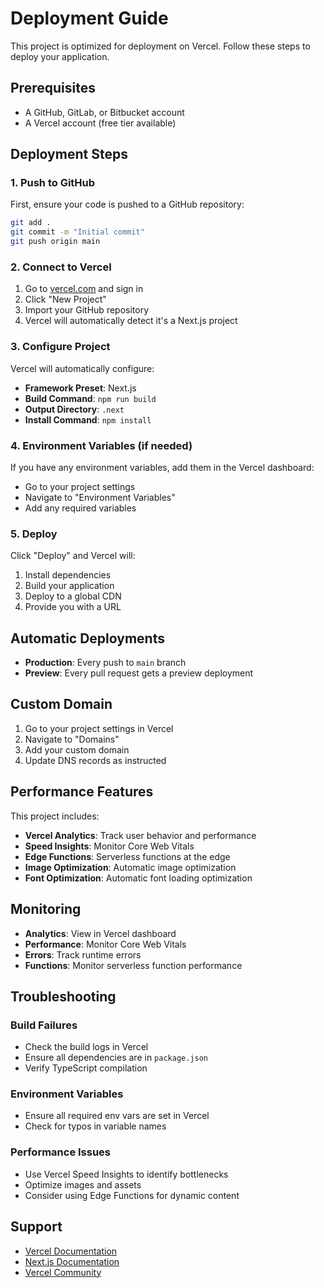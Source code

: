 # Deployment Guide

This project is optimized for deployment on Vercel. Follow these steps to deploy your application.

## Prerequisites

- A GitHub, GitLab, or Bitbucket account
- A Vercel account (free tier available)

## Deployment Steps

### 1. Push to GitHub

First, ensure your code is pushed to a GitHub repository:

```bash
git add .
git commit -m "Initial commit"
git push origin main
```

### 2. Connect to Vercel

1. Go to [vercel.com](https://vercel.com) and sign in
2. Click "New Project"
3. Import your GitHub repository
4. Vercel will automatically detect it's a Next.js project

### 3. Configure Project

Vercel will automatically configure:
- **Framework Preset**: Next.js
- **Build Command**: `npm run build`
- **Output Directory**: `.next`
- **Install Command**: `npm install`

### 4. Environment Variables (if needed)

If you have any environment variables, add them in the Vercel dashboard:
- Go to your project settings
- Navigate to "Environment Variables"
- Add any required variables

### 5. Deploy

Click "Deploy" and Vercel will:
1. Install dependencies
2. Build your application
3. Deploy to a global CDN
4. Provide you with a URL

## Automatic Deployments

- **Production**: Every push to `main` branch
- **Preview**: Every pull request gets a preview deployment

## Custom Domain

1. Go to your project settings in Vercel
2. Navigate to "Domains"
3. Add your custom domain
4. Update DNS records as instructed

## Performance Features

This project includes:
- **Vercel Analytics**: Track user behavior and performance
- **Speed Insights**: Monitor Core Web Vitals
- **Edge Functions**: Serverless functions at the edge
- **Image Optimization**: Automatic image optimization
- **Font Optimization**: Automatic font loading optimization

## Monitoring

- **Analytics**: View in Vercel dashboard
- **Performance**: Monitor Core Web Vitals
- **Errors**: Track runtime errors
- **Functions**: Monitor serverless function performance

## Troubleshooting

### Build Failures
- Check the build logs in Vercel
- Ensure all dependencies are in `package.json`
- Verify TypeScript compilation

### Environment Variables
- Ensure all required env vars are set in Vercel
- Check for typos in variable names

### Performance Issues
- Use Vercel Speed Insights to identify bottlenecks
- Optimize images and assets
- Consider using Edge Functions for dynamic content

## Support

- [Vercel Documentation](https://vercel.com/docs)
- [Next.js Documentation](https://nextjs.org/docs)
- [Vercel Community](https://github.com/vercel/vercel/discussions)
